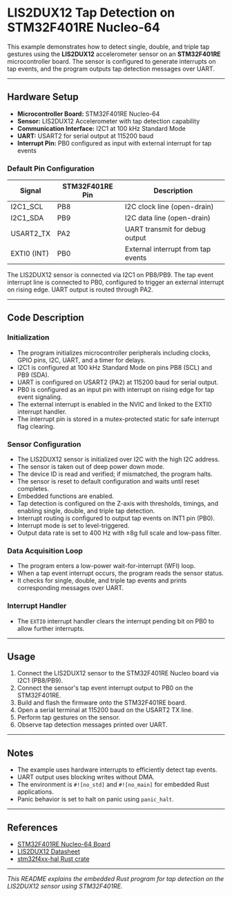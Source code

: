 # LIS2DUX12 Tap Detection on STM32F401RE Nucleo-64

This example demonstrates how to detect single, double, and triple tap gestures using the **LIS2DUX12** accelerometer sensor on an **STM32F401RE** microcontroller board. The sensor is configured to generate interrupts on tap events, and the program outputs tap detection messages over UART.

---

## Hardware Setup

- **Microcontroller Board:** STM32F401RE Nucleo-64
- **Sensor:** LIS2DUX12 Accelerometer with tap detection capability
- **Communication Interface:** I2C1 at 100 kHz Standard Mode
- **UART:** USART2 for serial output at 115200 baud
- **Interrupt Pin:** PB0 configured as input with external interrupt for tap events

### Default Pin Configuration

| Signal       | STM32F401RE Pin | Description                      |
|--------------|-----------------|---------------------------------|
| I2C1_SCL     | PB8             | I2C clock line (open-drain)     |
| I2C1_SDA     | PB9             | I2C data line (open-drain)      |
| USART2_TX    | PA2             | UART transmit for debug output  |
| EXTI0 (INT)  | PB0             | External interrupt from tap events |

The LIS2DUX12 sensor is connected via I2C1 on PB8/PB9. The tap event interrupt line is connected to PB0, configured to trigger an external interrupt on rising edge. UART output is routed through PA2.

---

## Code Description

### Initialization

- The program initializes microcontroller peripherals including clocks, GPIO pins, I2C, UART, and a timer for delays.
- I2C1 is configured at 100 kHz Standard Mode on pins PB8 (SCL) and PB9 (SDA).
- UART is configured on USART2 (PA2) at 115200 baud for serial output.
- PB0 is configured as an input pin with interrupt on rising edge for tap event signaling.
- The external interrupt is enabled in the NVIC and linked to the EXTI0 interrupt handler.
- The interrupt pin is stored in a mutex-protected static for safe interrupt flag clearing.

### Sensor Configuration

- The LIS2DUX12 sensor is initialized over I2C with the high I2C address.
- The sensor is taken out of deep power down mode.
- The device ID is read and verified; if mismatched, the program halts.
- The sensor is reset to default configuration and waits until reset completes.
- Embedded functions are enabled.
- Tap detection is configured on the Z-axis with thresholds, timings, and enabling single, double, and triple tap detection.
- Interrupt routing is configured to output tap events on INT1 pin (PB0).
- Interrupt mode is set to level-triggered.
- Output data rate is set to 400 Hz with ±8g full scale and low-pass filter.

### Data Acquisition Loop

- The program enters a low-power wait-for-interrupt (WFI) loop.
- When a tap event interrupt occurs, the program reads the sensor status.
- It checks for single, double, and triple tap events and prints corresponding messages over UART.

### Interrupt Handler

- The `EXTI0` interrupt handler clears the interrupt pending bit on PB0 to allow further interrupts.

---

## Usage

1. Connect the LIS2DUX12 sensor to the STM32F401RE Nucleo board via I2C1 (PB8/PB9).
2. Connect the sensor's tap event interrupt output to PB0 on the STM32F401RE.
3. Build and flash the firmware onto the STM32F401RE board.
4. Open a serial terminal at 115200 baud on the USART2 TX line.
5. Perform tap gestures on the sensor.
6. Observe tap detection messages printed over UART.

---

## Notes

- The example uses hardware interrupts to efficiently detect tap events.
- UART output uses blocking writes without DMA.
- The environment is `#![no_std]` and `#![no_main]` for embedded Rust applications.
- Panic behavior is set to halt on panic using `panic_halt`.

---

## References

- [STM32F401RE Nucleo-64 Board](https://www.st.com/en/evaluation-tools/nucleo-f401re.html)
- [LIS2DUX12 Datasheet](https://www.st.com/resource/en/datasheet/lis2dux12.pdf)
- [stm32f4xx-hal Rust crate](https://docs.rs/stm32f4xx-hal)

---

*This README explains the embedded Rust program for tap detection on the LIS2DUX12 sensor using STM32F401RE.*
